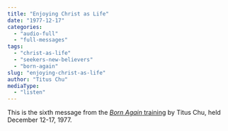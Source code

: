 ```yaml
---
title: "Enjoying Christ as Life"
date: "1977-12-17"
categories: 
  - "audio-full"
  - "full-messages"
tags: 
  - "christ-as-life"
  - "seekers-new-believers"
  - "born-again"
slug: "enjoying-christ-as-life"
author: "Titus Chu"
mediaType: 
  - "listen"
---
```


This is the sixth message from the [_Born Again_ training](https://www.asweetsavor.org/1977-december-training-born-again/) by Titus Chu, held December 12-17, 1977.
